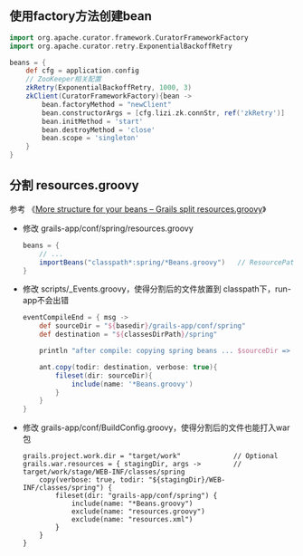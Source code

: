 ## 使用factory方法创建bean

```groovy
import org.apache.curator.framework.CuratorFrameworkFactory
import org.apache.curator.retry.ExponentialBackoffRetry

beans = {
    def cfg = application.config
    // ZooKeeper相关配置
    zkRetry(ExponentialBackoffRetry, 1000, 3)
    zkClient(CuratorFrameworkFactory){bean ->
        bean.factoryMethod = "newClient"
        bean.constructorArgs = [cfg.lizi.zk.connStr, ref('zkRetry')]
        bean.initMethod = 'start'
        bean.destroyMethod = 'close'
        bean.scope = 'singleton'
    }
}
```

## 分割 resources.groovy

参考 《[More structure for your beans – Grails split resources.groovy](http://blog.klarshift.de/?p=160)》


* 修改 grails-app/conf/spring/resources.groovy

    ```groovy
    beans = {
        // ...
        importBeans("classpath*:spring/*Beans.groovy")   // ResourcePatternResolver#CLASSPATH_ALL_URL_PREFIX
    }
    ```

* 修改 scripts/_Events.groovy，使得分割后的文件放置到 classpath下，run-app不会出错

    ```groovy
    eventCompileEnd = { msg ->
        def sourceDir = "${basedir}/grails-app/conf/spring"
        def destination = "${classesDirPath}/spring"

        println "after compile: copying spring beans ... $sourceDir => $destination"

        ant.copy(todir: destination, verbose: true){
            fileset(dir: sourceDir){
                include(name: '*Beans.groovy')
            }
        }
    }
    ```

* 修改 grails-app/conf/BuildConfig.groovy，使得分割后的文件也能打入war包

    ```
    grails.project.work.dir = "target/work"             // Optional
    grails.war.resources = { stagingDir, args ->        // target/work/stage/WEB-INF/classes/spring
        copy(verbose: true, todir: "${stagingDir}/WEB-INF/classes/spring") {
            fileset(dir: "grails-app/conf/spring") {
                include(name: "*Beans.groovy")
                exclude(name: "resources.groovy")
                exclude(name: "resources.xml")
            }
        }
    }
    ```